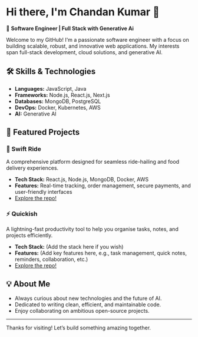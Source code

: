# Hi there, I'm Chandan Kumar 👋

🚀 **Software Engineer | Full Stack with Generative Ai**

Welcome to my GitHub! I'm a passionate software engineer with a focus on building scalable, robust, and innovative web applications. My interests span full-stack development, cloud solutions, and generative AI.

## 🛠️ Skills & Technologies

- **Languages:** JavaScript, Java
- **Frameworks:** Node.js, React.js, Next.js
- **Databases:** MongoDB, PostgreSQL
- **DevOps:** Docker, Kubernetes, AWS
- **AI:** Generative AI

## 🌟 Featured Projects

### 🚗 Swift Ride
A comprehensive platform designed for seamless ride-hailing and food delivery experiences.  
- **Tech Stack:** React.js, Node.js, MongoDB, Docker, AWS  
- **Features:** Real-time tracking, order management, secure payments, and user-friendly interfaces  
- [Explore the repo!](https://github.com/ck96548/swift-ride)

### ⚡ Quickish
A lightning-fast productivity tool to help you organise tasks, notes, and projects efficiently.  
- **Tech Stack:** (Add the stack here if you wish)  
- **Features:** (Add key features here, e.g., task management, quick notes, reminders, collaboration, etc.)  
- [Explore the repo!](https://github.com/ck96548/quickish)

## 💡 About Me

- Always curious about new technologies and the future of AI.
- Dedicated to writing clean, efficient, and maintainable code.
- Enjoy collaborating on ambitious open-source projects.

<!--
## 🌐 Connect with Me

(Social media links coming soon!)
-->

---

Thanks for visiting! Let’s build something amazing together.
